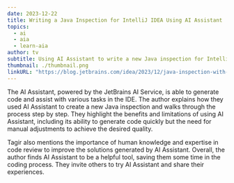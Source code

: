 ```yaml
---
date: 2023-12-22
title: Writing a Java Inspection for IntelliJ IDEA Using AI Assistant
topics:
  - ai
  - aia
  - learn-aia
author: tv
subtitle: Using AI Assistant to write a new Java inspection for IntelliJ IDEA, and write down my experience.
thumbnail: ./thumbnail.png
linkURL: "https://blog.jetbrains.com/idea/2023/12/java-inspection-with-ai-assistant/"
---
```


The AI Assistant, powered by the JetBrains AI Service, is able to generate code and assist with various tasks in the IDE. The author explains how they used AI Assistant to create a new Java inspection and walks through the process step by step. They highlight the benefits and limitations of using AI Assistant, including its ability to generate code quickly but the need for manual adjustments to achieve the desired quality.

Tagir also mentions the importance of human knowledge and expertise in code review to improve the solutions generated by AI Assistant. Overall, the author finds AI Assistant to be a helpful tool, saving them some time in the coding process. They invite others to try AI Assistant and share their experiences.
